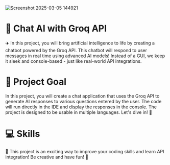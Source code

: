 ![Screenshot 2025-03-05 144921](https://github.com/user-attachments/assets/d9e20ff9-8018-40d5-84a8-23a741ddefc5)

# 🤖 Chat AI with Groq API

✈️ In this project, you will bring artificial intelligence to life by creating a chatbot powered by the Groq API. This chatbot will respond to user messages in real time using advanced AI models! Instead of a GUI, we keep it sleek and console-based - just like real-world API integrations.

# 🎯 Project Goal

In this project, you will create a chat application that uses the Groq API to generate AI responses to various questions entered by the user. The code will run directly in the IDE and display the responses in the console.
The project is designed to be usable in multiple languages. Let's dive in! 🚀

# 💻 Skills

🎉 This project is an exciting way to improve your coding skills and learn API integration! Be creative and have fun! 🎉
